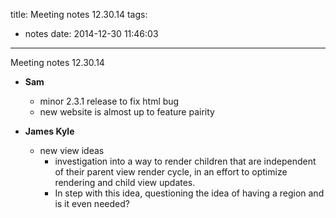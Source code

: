 title: Meeting notes 12.30.14
tags:
  - notes
date: 2014-12-30 11:46:03
---
Meeting notes 12.30.14

* __Sam__
  * minor 2.3.1 release to fix html bug
  * new website is almost up to feature pairity

* __James Kyle__
  * new view ideas
    * investigation into a way to render children that are independent of their parent view render cycle, in an effort to optimize rendering and child view updates.
    * In step with this idea, questioning the idea of having a region and is it even needed?
